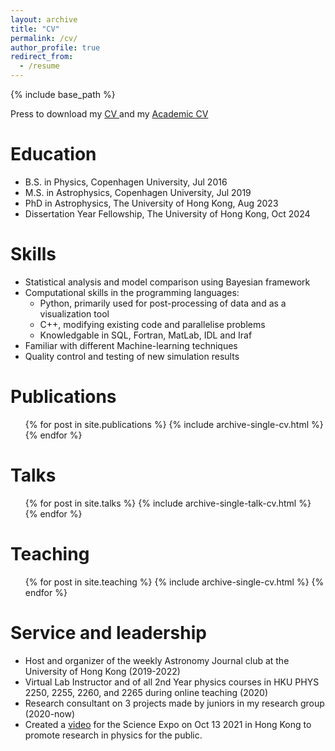 ```yaml
---
layout: archive
title: "CV"
permalink: /cv/
author_profile: true
redirect_from:
  - /resume
---
```

{% include base_path %}

Press to download my <a href="https://github.com/gfh112/Lars/CV_LarsThomsen_2024.pdf" download> CV </a>
 and my <a href="https://github.com/gfh112/Lars/Academic_CV_2024.pdf" download> Academic CV </a> 

Education
======
* B.S. in Physics, Copenhagen University, Jul 2016
* M.S. in Astrophysics, Copenhagen University, Jul 2019
* PhD in Astrophysics, The University of Hong Kong, Aug 2023
* Dissertation Year Fellowship, The University of Hong Kong, Oct 2024


Skills
======
* Statistical analysis and model comparison using Bayesian framework
* Computational skills in the programming languages:
  * Python, primarily used for post-processing of data and as a visualization tool
  * C++, modifying existing code and parallelise problems
  * Knowledgable in SQL, Fortran, MatLab, IDL and Iraf
* Familiar with different Machine-learning techniques
* Quality control and testing of new simulation results

Publications
======
  <ul>{% for post in site.publications %}
    {% include archive-single-cv.html %}
  {% endfor %}</ul>
  
Talks
======
  <ul>{% for post in site.talks %}
    {% include archive-single-talk-cv.html %}
  {% endfor %}</ul>
  
Teaching
======
  <ul>{% for post in site.teaching %}
    {% include archive-single-cv.html %}
  {% endfor %}</ul>
  
Service and leadership
======
* Host and organizer of the weekly Astronomy Journal club at the University of Hong Kong (2019-2022)
* Virtual Lab Instructor and of all 2nd Year physics courses in HKU PHYS 2250, 2255, 2260, and 2265 during online teaching (2020)
* Research consultant on 3 projects made by juniors in my research group (2020-now)  
* Created a <a href="https://gfh112.github.io/Lars/portfolio/Introduction_X-ray_reverberation" target="_blank">video</a> for the Science Expo on Oct 13 2021 in Hong Kong to promote research in physics for the public.
